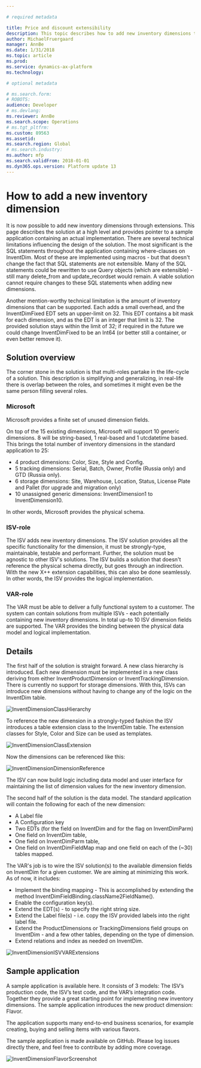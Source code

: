 ```yaml
---

# required metadata

title: Price and discount extensibility
description: This topic describes how to add new inventory dimensions through extensions in Microsoft Dynamics 365 for Finance and Operations, Enterprise edition
author: MichaelFruergaard
manager: AnnBe
ms.date: 1/31/2018
ms.topic: article
ms.prod: 
ms.service: dynamics-ax-platform
ms.technology: 

# optional metadata

# ms.search.form: 
# ROBOTS: 
audience: Developer
# ms.devlang: 
ms.reviewer: AnnBe
ms.search.scope: Operations
# ms.tgt_pltfrm: 
ms.custom: 89563
ms.assetid: 
ms.search.region: Global
# ms.search.industry: 
ms.author: mfp
ms.search.validFrom: 2018-01-01
ms.dyn365.ops.version: Platform update 13
---
```


# How to add a new inventory dimension

It is now possible to add new inventory dimensions through extensions. This page describes the solution at a high level and provides pointer to a sample application containing an actual implementation.
There are several technical limitations influencing the design of the solution. The most significant is the SQL statements throughout the application containing where-clauses on InventDim. Most of these are implemented using macros - but that doesn't change the fact that SQL statements are not extensible. Many of the SQL statements could be rewritten to use Query objects (which are extensible) - still many delete_from and update_recordset would remain. A viable solution cannot require changes to these SQL statements when adding new dimensions.

Another mention-worthy technical limitation is the amount of inventory dimensions that can be supported. Each adds a small overhead, and the InventDimFixed EDT sets an upper-limit on 32. This EDT contains a bit mask for each dimension, and as the EDT is an integer that limit is 32. The provided solution stays within the limit of 32; if required in the future we could change InventDimFixed to be an Int64 (or better still a container, or even better remove it).

## Solution overview
The corner stone in the solution is that multi-roles partake in the life-cycle of a solution. This description is simplifying and generalizing, in real-life there is overlap between the roles, and sometimes it might even be the same person filling several roles.

### Microsoft
Microsoft provides a finite set of unused dimension fields.

On top of the 15 existing dimensions, Microsoft will support 10 generic dimensions. 8 will be string-based, 1 real-based and 1 utcdatetime based.  This brings the total number of inventory dimensions in the standard application to 25:
- 4 product dimensions: Color, Size, Style and Config.
- 5 tracking dimensions: Serial, Batch, Owner, Profile (Russia only) and GTD (Russia only).
- 6 storage dimensions: Site, Warehouse, Location, Status, License Plate and Pallet (for upgrade and migration only)
- 10 unassigned generic dimensions: InventDimension1 to InventDimension10.

In other words, Microsoft provides the physical schema.

### ISV-role
The ISV adds new inventory dimensions. The ISV solution provides all the specific functionality for the dimension, it must be strongly-type, maintainable, testable and performant. Further, the solution must be agnostic to other ISV's solutions.
The ISV builds a solution that doesn't reference the physical schema directly, but goes through an indirection. With the new X++ extension capabilities, this can also be done seamlessly. 
In other words, the ISV provides the logical implementation.

### VAR-role
The VAR must be able to deliver a fully functional system to a customer. The system can contain solutions from multiple ISVs - each potentially containing new inventory dimensions.  In total up-to 10 ISV dimension fields are supported.
The VAR provides the binding between the physical data model and logical implementation.

## Details
The first half of the solution is straight forward. A new class hierarchy is introduced. Each new dimension must be implemented in a new class deriving from either InventProductDimension or InventTrackingDimension. There is currently no support for storage dimensions. With this, ISVs can introduce new dimensions without having to change any of the logic on the InventDim table. 

![InventDimensionClassHierarchy](media/InventDimensions1.png)

To reference the new dimension in a strongly-typed fashion the ISV introduces a table extension class to the InventDim table. The extension classes for Style, Color and Size can be used as templates.
 
![InventDimensionClassExtension](media/InventDimensions2.png)
 
Now the dimensions can be referenced like this:

![InventDimensionDimensionReference](media/InventDimensions3.png)

The ISV can now build logic including data model and user interface for maintaining the list of dimension values for the new inventory dimension.

The second half of the solution is the data model. The standard application will contain the following for each of the new dimension:
- A Label file
- A Configuration key
- Two EDTs (for the field on InventDim and for the flag on InventDimParm)
- One field on InventDim table,
- One field on InventDimParm table,
- One field on InventDimFieldMap map and one field on each of the (~30) tables mapped.

The VAR's job is to wire the ISV solution(s) to the available dimension fields on InventDim for a given customer. We are aiming at minimizing this work. As of now, it includes:
- Implement the binding mapping - This is accomplished by extending the method InventDimFieldBinding.className2FieldName().
- Enable the configuration key(s).
- Extend the EDT(s) - to specify the right string size.
- Extend the Label file(s) - i.e. copy the ISV provided labels into the right label file.
- Extend the ProductDimensions or TrackingDimensions field groups on InventDim - and a few other tables, depending on the type of dimension.
- Extend relations and index as needed on InventDim.

![InventDimensionISVVARExtensions](media/InventDimensions4.png)

## Sample application

A sample application is available here. It consists of 3 models: The ISV’s production code, the ISV’s test code, and the VAR’s integration code. Together they provide a great starting point for implementing new inventory dimensions. The sample application introduces the new product dimension: Flavor. 

The application supports many end-to-end business scenarios, for example creating, buying and selling items with various flavors.

The sample application is made available on GitHub. Please log issues directly there, and feel free to contribute by adding more coverage.
 
![InventDimensionFlavorScreenshot](media/InventDimensions5.jpg)
